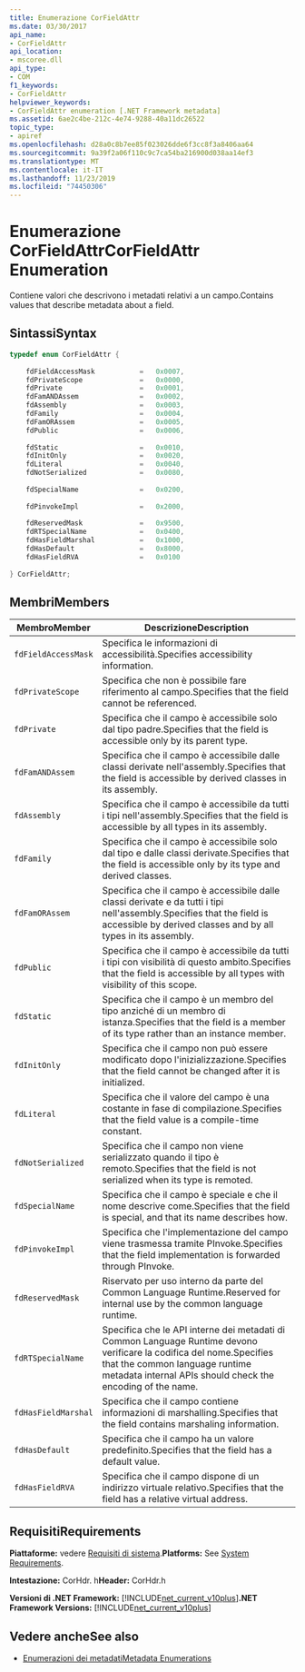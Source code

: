 ```yaml
---
title: Enumerazione CorFieldAttr
ms.date: 03/30/2017
api_name:
- CorFieldAttr
api_location:
- mscoree.dll
api_type:
- COM
f1_keywords:
- CorFieldAttr
helpviewer_keywords:
- CorFieldAttr enumeration [.NET Framework metadata]
ms.assetid: 6ae2c4be-212c-4e74-9288-40a11dc26522
topic_type:
- apiref
ms.openlocfilehash: d28a0c8b7ee85f023026dde6f3cc8f3a8406aa64
ms.sourcegitcommit: 9a39f2a06f110c9c7ca54ba216900d038aa14ef3
ms.translationtype: MT
ms.contentlocale: it-IT
ms.lasthandoff: 11/23/2019
ms.locfileid: "74450306"
---
```

# <a name="corfieldattr-enumeration"></a><span data-ttu-id="986ce-102">Enumerazione CorFieldAttr</span><span class="sxs-lookup"><span data-stu-id="986ce-102">CorFieldAttr Enumeration</span></span>
<span data-ttu-id="986ce-103">Contiene valori che descrivono i metadati relativi a un campo.</span><span class="sxs-lookup"><span data-stu-id="986ce-103">Contains values that describe metadata about a field.</span></span>  
  
## <a name="syntax"></a><span data-ttu-id="986ce-104">Sintassi</span><span class="sxs-lookup"><span data-stu-id="986ce-104">Syntax</span></span>  
  
```cpp  
typedef enum CorFieldAttr {  
  
    fdFieldAccessMask           =   0x0007,  
    fdPrivateScope              =   0x0000,  
    fdPrivate                   =   0x0001,  
    fdFamANDAssem               =   0x0002,  
    fdAssembly                  =   0x0003,  
    fdFamily                    =   0x0004,  
    fdFamORAssem                =   0x0005,  
    fdPublic                    =   0x0006,  
  
    fdStatic                    =   0x0010,  
    fdInitOnly                  =   0x0020,  
    fdLiteral                   =   0x0040,  
    fdNotSerialized             =   0x0080,  
  
    fdSpecialName               =   0x0200,  
  
    fdPinvokeImpl               =   0x2000,  
  
    fdReservedMask              =   0x9500,  
    fdRTSpecialName             =   0x0400,  
    fdHasFieldMarshal           =   0x1000,  
    fdHasDefault                =   0x8000,  
    fdHasFieldRVA               =   0x0100  
  
} CorFieldAttr;  
```  
  
## <a name="members"></a><span data-ttu-id="986ce-105">Membri</span><span class="sxs-lookup"><span data-stu-id="986ce-105">Members</span></span>  
  
|<span data-ttu-id="986ce-106">Membro</span><span class="sxs-lookup"><span data-stu-id="986ce-106">Member</span></span>|<span data-ttu-id="986ce-107">Descrizione</span><span class="sxs-lookup"><span data-stu-id="986ce-107">Description</span></span>|  
|------------|-----------------|  
|`fdFieldAccessMask`|<span data-ttu-id="986ce-108">Specifica le informazioni di accessibilità.</span><span class="sxs-lookup"><span data-stu-id="986ce-108">Specifies accessibility information.</span></span>|  
|`fdPrivateScope`|<span data-ttu-id="986ce-109">Specifica che non è possibile fare riferimento al campo.</span><span class="sxs-lookup"><span data-stu-id="986ce-109">Specifies that the field cannot be referenced.</span></span>|  
|`fdPrivate`|<span data-ttu-id="986ce-110">Specifica che il campo è accessibile solo dal tipo padre.</span><span class="sxs-lookup"><span data-stu-id="986ce-110">Specifies that the field is accessible only by its parent type.</span></span>|  
|`fdFamANDAssem`|<span data-ttu-id="986ce-111">Specifica che il campo è accessibile dalle classi derivate nell'assembly.</span><span class="sxs-lookup"><span data-stu-id="986ce-111">Specifies that the field is accessible by derived classes in its assembly.</span></span>|  
|`fdAssembly`|<span data-ttu-id="986ce-112">Specifica che il campo è accessibile da tutti i tipi nell'assembly.</span><span class="sxs-lookup"><span data-stu-id="986ce-112">Specifies that the field is accessible by all types in its assembly.</span></span>|  
|`fdFamily`|<span data-ttu-id="986ce-113">Specifica che il campo è accessibile solo dal tipo e dalle classi derivate.</span><span class="sxs-lookup"><span data-stu-id="986ce-113">Specifies that the field is accessible only by its type and derived classes.</span></span>|  
|`fdFamORAssem`|<span data-ttu-id="986ce-114">Specifica che il campo è accessibile dalle classi derivate e da tutti i tipi nell'assembly.</span><span class="sxs-lookup"><span data-stu-id="986ce-114">Specifies that the field is accessible by derived classes and by all types in its assembly.</span></span>|  
|`fdPublic`|<span data-ttu-id="986ce-115">Specifica che il campo è accessibile da tutti i tipi con visibilità di questo ambito.</span><span class="sxs-lookup"><span data-stu-id="986ce-115">Specifies that the field is accessible by all types with visibility of this scope.</span></span>|  
|`fdStatic`|<span data-ttu-id="986ce-116">Specifica che il campo è un membro del tipo anziché di un membro di istanza.</span><span class="sxs-lookup"><span data-stu-id="986ce-116">Specifies that the field is a member of its type rather than an instance member.</span></span>|  
|`fdInitOnly`|<span data-ttu-id="986ce-117">Specifica che il campo non può essere modificato dopo l'inizializzazione.</span><span class="sxs-lookup"><span data-stu-id="986ce-117">Specifies that the field cannot be changed after it is initialized.</span></span>|  
|`fdLiteral`|<span data-ttu-id="986ce-118">Specifica che il valore del campo è una costante in fase di compilazione.</span><span class="sxs-lookup"><span data-stu-id="986ce-118">Specifies that the field value is a compile-time constant.</span></span>|  
|`fdNotSerialized`|<span data-ttu-id="986ce-119">Specifica che il campo non viene serializzato quando il tipo è remoto.</span><span class="sxs-lookup"><span data-stu-id="986ce-119">Specifies that the field is not serialized when its type is remoted.</span></span>|  
|`fdSpecialName`|<span data-ttu-id="986ce-120">Specifica che il campo è speciale e che il nome descrive come.</span><span class="sxs-lookup"><span data-stu-id="986ce-120">Specifies that the field is special, and that its name describes how.</span></span>|  
|`fdPinvokeImpl`|<span data-ttu-id="986ce-121">Specifica che l'implementazione del campo viene trasmessa tramite PInvoke.</span><span class="sxs-lookup"><span data-stu-id="986ce-121">Specifies that the field implementation is forwarded through PInvoke.</span></span>|  
|`fdReservedMask`|<span data-ttu-id="986ce-122">Riservato per uso interno da parte del Common Language Runtime.</span><span class="sxs-lookup"><span data-stu-id="986ce-122">Reserved for internal use by the common language runtime.</span></span>|  
|`fdRTSpecialName`|<span data-ttu-id="986ce-123">Specifica che le API interne dei metadati di Common Language Runtime devono verificare la codifica del nome.</span><span class="sxs-lookup"><span data-stu-id="986ce-123">Specifies that the common language runtime metadata internal APIs should check the encoding of the name.</span></span>|  
|`fdHasFieldMarshal`|<span data-ttu-id="986ce-124">Specifica che il campo contiene informazioni di marshalling.</span><span class="sxs-lookup"><span data-stu-id="986ce-124">Specifies that the field contains marshaling information.</span></span>|  
|`fdHasDefault`|<span data-ttu-id="986ce-125">Specifica che il campo ha un valore predefinito.</span><span class="sxs-lookup"><span data-stu-id="986ce-125">Specifies that the field has a default value.</span></span>|  
|`fdHasFieldRVA`|<span data-ttu-id="986ce-126">Specifica che il campo dispone di un indirizzo virtuale relativo.</span><span class="sxs-lookup"><span data-stu-id="986ce-126">Specifies that the field has a relative virtual address.</span></span>|  
  
## <a name="requirements"></a><span data-ttu-id="986ce-127">Requisiti</span><span class="sxs-lookup"><span data-stu-id="986ce-127">Requirements</span></span>  
 <span data-ttu-id="986ce-128">**Piattaforme:** vedere [Requisiti di sistema](../../../../docs/framework/get-started/system-requirements.md).</span><span class="sxs-lookup"><span data-stu-id="986ce-128">**Platforms:** See [System Requirements](../../../../docs/framework/get-started/system-requirements.md).</span></span>  
  
 <span data-ttu-id="986ce-129">**Intestazione:** CorHdr. h</span><span class="sxs-lookup"><span data-stu-id="986ce-129">**Header:** CorHdr.h</span></span>  
  
 <span data-ttu-id="986ce-130">**Versioni di .NET Framework:** [!INCLUDE[net_current_v10plus](../../../../includes/net-current-v10plus-md.md)]</span><span class="sxs-lookup"><span data-stu-id="986ce-130">**.NET Framework Versions:** [!INCLUDE[net_current_v10plus](../../../../includes/net-current-v10plus-md.md)]</span></span>  
  
## <a name="see-also"></a><span data-ttu-id="986ce-131">Vedere anche</span><span class="sxs-lookup"><span data-stu-id="986ce-131">See also</span></span>

- [<span data-ttu-id="986ce-132">Enumerazioni dei metadati</span><span class="sxs-lookup"><span data-stu-id="986ce-132">Metadata Enumerations</span></span>](../../../../docs/framework/unmanaged-api/metadata/metadata-enumerations.md)
